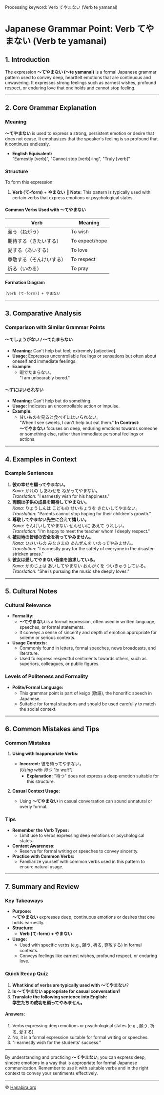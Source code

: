 Processing keyword: Verb てやまない (Verb te yamanai)
# Japanese Grammar Point: Verb てやまない (Verb te yamanai)

## 1. Introduction
The expression **〜てやまない (〜te yamanai)** is a formal Japanese grammar pattern used to convey deep, heartfelt emotions that are continuous and unwavering. It expresses strong feelings such as earnest wishes, profound respect, or enduring love that one holds and cannot stop feeling.

---
## 2. Core Grammar Explanation
### Meaning
**〜てやまない** is used to express a strong, persistent emotion or desire that does not cease. It emphasizes that the speaker's feeling is so profound that it continues endlessly.
- **English Equivalent:**  
  "Earnestly [verb]", "Cannot stop [verb]-ing", "Truly [verb]"
### Structure
To form this expression:
1. **Verb (て-form)** + **やまない**
🔹 **Note:** This pattern is typically used with certain verbs that express emotions or psychological states.
#### Common Verbs Used with 〜てやまない
| Verb                | Meaning           |
|---------------------|-------------------|
| 願う（ねがう）        | To wish           |
| 期待する（きたいする）| To expect/hope    |
| 愛する（あいする）    | To love           |
| 尊敬する（そんけいする）| To respect        |
| 祈る（いのる）        | To pray           |
#### Formation Diagram
```plaintext
[Verb (て-form)] + やまない
```
---
## 3. Comparative Analysis
### Comparison with Similar Grammar Points
#### 〜てしょうがない / 〜てたまらない
- **Meaning:** Can't help but feel; extremely [adjective].
- **Usage:** Expresses uncontrollable feelings or sensations but often about oneself and immediate feelings.
- **Example:**  
  - 暇でたまらない。  
    "I am unbearably bored."
#### 〜ずにはいられない
- **Meaning:** Can't help but do something.
- **Usage:** Indicates an uncontrollable action or impulse.
- **Example:**  
  - 甘いものを見ると食べずにはいられない。  
    "When I see sweets, I can't help but eat them."
**In Contrast:**  
**〜てやまない** focuses on deep, enduring emotions towards someone or something else, rather than immediate personal feelings or actions.
---
## 4. Examples in Context
### Example Sentences
1. **彼の幸せを願ってやまない。**  
   *Kana:* かれの しあわせを ねがってやまない。  
   *Translation:* "I earnestly wish for his happiness."
2. **両親は子供の成長を期待してやまない。**  
   *Kana:* りょうしんは こどもの せいちょうを きたいしてやまない。  
   *Translation:* "Parents cannot stop hoping for their children's growth."
3. **尊敬してやまない先生に会えて嬉しい。**  
   *Kana:* そんけいしてやまない せんせいに あえて うれしい。  
   *Translation:* "I'm happy to meet the teacher whom I deeply respect."
4. **被災地の皆様の安全を祈ってやみません。**  
   *Kana:* ひさいちの みなさまの あんぜんを いのってやみません。  
   *Translation:* "I earnestly pray for the safety of everyone in the disaster-stricken areas."
5. **彼女は愛してやまない音楽を追求している。**  
   *Kana:* かのじょは あいしてやまない おんがくを ついきゅうしている。  
   *Translation:* "She is pursuing the music she deeply loves."
---
## 5. Cultural Notes
### Cultural Relevance
- **Formality:**  
  - **〜てやまない** is a formal expression, often used in written language, speeches, or formal statements.
  - It conveys a sense of sincerity and depth of emotion appropriate for solemn or serious contexts.
- **Usage Contexts:**  
  - Commonly found in letters, formal speeches, news broadcasts, and literature.
  - Used to express respectful sentiments towards others, such as superiors, colleagues, or public figures.
### Levels of Politeness and Formality
- **Polite/Formal Language:**  
  - This grammar point is part of keigo (敬語), the honorific speech in Japanese.
  - Suitable for formal situations and should be used carefully to match the social context.
---
## 6. Common Mistakes and Tips
### Common Mistakes
1. **Using with Inappropriate Verbs:**  
   - **Incorrect:** 彼を待ってやまない。  
     *(Using with 待つ "to wait")*  
     - **Explanation:** "待つ" does not express a deep emotion suitable for this structure.
  
2. **Casual Context Usage:**  
   - Using **〜てやまない** in casual conversation can sound unnatural or overly formal.
### Tips
- **Remember the Verb Types:**  
  - Limit use to verbs expressing deep emotions or psychological states.
- **Context Awareness:**  
  - Reserve for formal writing or speeches to convey sincerity.
- **Practice with Common Verbs:**  
  - Familiarize yourself with common verbs used in this pattern to ensure natural usage.
---
## 7. Summary and Review
### Key Takeaways
- **Purpose:**  
  **〜てやまない** expresses deep, continuous emotions or desires that one holds earnestly.
- **Structure:**  
  - **Verb (て-form) + やまない**
- **Usage:**  
  - Used with specific verbs (e.g., 願う, 祈る, 尊敬する) in formal contexts.
  - Conveys feelings like earnest wishes, profound respect, or enduring love.
### Quick Recap Quiz
1. **What kind of verbs are typically used with **〜てやまない****?
2. **Is **〜てやまない** appropriate for casual conversation?**
3. **Translate the following sentence into English:**  
   **学生たちの成功を願ってやみません。**
#### Answers:
1. Verbs expressing deep emotions or psychological states (e.g., 願う, 祈る, 愛する).
2. No, it is a formal expression suitable for formal writing or speeches.
3. "I earnestly wish for the students' success."
---
By understanding and practicing **〜てやまない**, you can express deep, sincere emotions in a way that is appropriate for formal Japanese communication. Remember to use it with suitable verbs and in the right context to convey your sentiments effectively.


---

© [Hanabira.org](https://hanabira.org)
